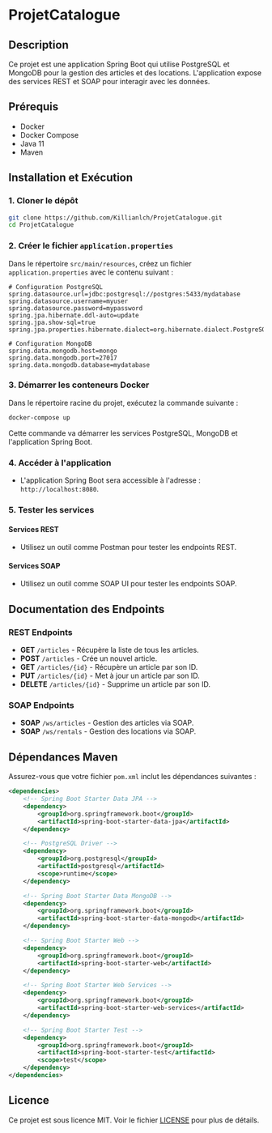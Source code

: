 # ProjetCatalogue

## Description

Ce projet est une application Spring Boot qui utilise PostgreSQL et MongoDB pour la gestion des articles et des locations. L'application expose des services REST et SOAP pour interagir avec les données.

## Prérequis

- Docker
- Docker Compose
- Java 11
- Maven

## Installation et Exécution

### 1. Cloner le dépôt

```sh
git clone https://github.com/Killianlch/ProjetCatalogue.git
cd ProjetCatalogue
```

### 2. Créer le fichier `application.properties`

Dans le répertoire `src/main/resources`, créez un fichier `application.properties` avec le contenu suivant :

```properties
# Configuration PostgreSQL
spring.datasource.url=jdbc:postgresql://postgres:5433/mydatabase
spring.datasource.username=myuser
spring.datasource.password=mypassword
spring.jpa.hibernate.ddl-auto=update
spring.jpa.show-sql=true
spring.jpa.properties.hibernate.dialect=org.hibernate.dialect.PostgreSQLDialect

# Configuration MongoDB
spring.data.mongodb.host=mongo
spring.data.mongodb.port=27017
spring.data.mongodb.database=mydatabase
```

### 3. Démarrer les conteneurs Docker

Dans le répertoire racine du projet, exécutez la commande suivante :

```sh
docker-compose up
```

Cette commande va démarrer les services PostgreSQL, MongoDB et l'application Spring Boot.

### 4. Accéder à l'application

- L'application Spring Boot sera accessible à l'adresse : `http://localhost:8080`.

### 5. Tester les services

#### Services REST

- Utilisez un outil comme Postman pour tester les endpoints REST.

#### Services SOAP

- Utilisez un outil comme SOAP UI pour tester les endpoints SOAP.

## Documentation des Endpoints

### REST Endpoints

- **GET** `/articles` - Récupère la liste de tous les articles.
- **POST** `/articles` - Crée un nouvel article.
- **GET** `/articles/{id}` - Récupère un article par son ID.
- **PUT** `/articles/{id}` - Met à jour un article par son ID.
- **DELETE** `/articles/{id}` - Supprime un article par son ID.

### SOAP Endpoints

- **SOAP** `/ws/articles` - Gestion des articles via SOAP.
- **SOAP** `/ws/rentals` - Gestion des locations via SOAP.


## Dépendances Maven

Assurez-vous que votre fichier `pom.xml` inclut les dépendances suivantes :

```xml
<dependencies>
    <!-- Spring Boot Starter Data JPA -->
    <dependency>
        <groupId>org.springframework.boot</groupId>
        <artifactId>spring-boot-starter-data-jpa</artifactId>
    </dependency>

    <!-- PostgreSQL Driver -->
    <dependency>
        <groupId>org.postgresql</groupId>
        <artifactId>postgresql</artifactId>
        <scope>runtime</scope>
    </dependency>

    <!-- Spring Boot Starter Data MongoDB -->
    <dependency>
        <groupId>org.springframework.boot</groupId>
        <artifactId>spring-boot-starter-data-mongodb</artifactId>
    </dependency>

    <!-- Spring Boot Starter Web -->
    <dependency>
        <groupId>org.springframework.boot</groupId>
        <artifactId>spring-boot-starter-web</artifactId>
    </dependency>

    <!-- Spring Boot Starter Web Services -->
    <dependency>
        <groupId>org.springframework.boot</groupId>
        <artifactId>spring-boot-starter-web-services</artifactId>
    </dependency>

    <!-- Spring Boot Starter Test -->
    <dependency>
        <groupId>org.springframework.boot</groupId>
        <artifactId>spring-boot-starter-test</artifactId>
        <scope>test</scope>
    </dependency>
</dependencies>
```
## Licence
Ce projet est sous licence MIT. Voir le fichier [LICENSE](/LICENSE) pour plus de détails.
